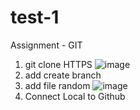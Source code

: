 # test-1
Assignment - GIT 
1. git clone HTTPS
   ![image](https://github.com/ipw0630/test-1/assets/166195995/1ace92b7-9a5c-4909-86dc-f840516e1cb7)
2. add create branch
3. add file random
![image](https://github.com/ipw0630/test-1/assets/166195995/0ad95261-ee7c-47d6-849f-ca8ee58978f4)
4. Connect Local to Github
